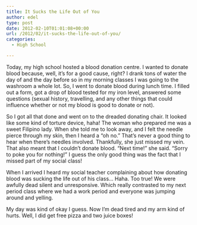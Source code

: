 ```yaml
---
title: It Sucks the Life Out of You
author: edel
type: post
date: 2012-02-10T01:01:08+00:00
url: /2012/02/it-sucks-the-life-out-of-you/
categories:
  - High School

---
```

Today, my high school hosted a blood donation centre. I wanted to donate blood because, well, it&#8217;s for a good cause, right? I drank tons of water the day of and the day before so in my morning classes I was going to the washroom a whole lot. So, I went to donate blood during lunch time. I filled out a form, got a drop of blood tested for my iron level, answered some questions (sexual history, travelling, and any other things that could influence whether or not my blood is good to donate or not).

So I got all that done and went on to the dreaded donating chair. It looked like some kind of torture device, haha! The woman who prepared me was a sweet Filipino lady. When she told me to look away, and I felt the needle pierce through my skin, then I heard a &#8220;oh no.&#8221; That&#8217;s never a good thing to hear when there&#8217;s needles involved. Thankfully, she just missed my vein. That also meant that I couldn&#8217;t donate blood. &#8220;Next time!&#8221; she said. &#8220;Sorry to poke you for nothing!&#8221; I guess the only good thing was the fact that I missed part of my social class!

When I arrived I heard my social teacher complaining about how donating blood was sucking the life out of his class&#8230; Haha. Too true! We were awfully dead silent and unresponsive. Which really contrasted to my next period class where we had a work period and everyone was jumping around and yelling.

My day was kind of okay I guess. Now I&#8217;m dead tired and my arm kind of hurts. Well, I did get free pizza and two juice boxes!

<ol class="footnote">
</ol>